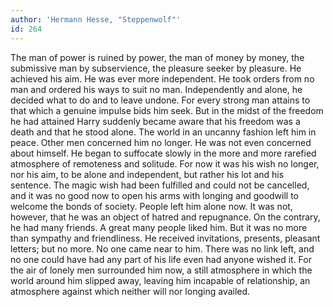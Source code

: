 ```yaml
---
author: 'Hermann Hesse, "Steppenwolf"'
id: 264
---
```


The man of power is ruined by power, the man of money by money, the submissive man by subservience, the pleasure seeker by pleasure. He achieved his aim. He was ever more independent. He took orders from no man and ordered his ways to suit no man. Independently and alone, he decided what to do and to leave undone. For every strong man attains to that which a genuine impulse bids him seek. But in the midst of the freedom he had attained Harry suddenly became aware that his freedom was a death and that he stood alone. The world in an uncanny fashion left him in peace. Other men concerned him no longer. He was not even concerned about himself. He began to suffocate slowly in the more and more rarefied atmosphere of remoteness and solitude. For now it was his wish no longer, nor his aim, to be alone and independent, but rather his lot and his sentence. The magic wish had been fulfilled and could not be cancelled, and it was no good now to open his arms with longing and goodwill to welcome the bonds of society. People left him alone now. It was not, however, that he was an object of hatred and repugnance. On the contrary, he had many friends. A great many people liked him. But it was no more than sympathy and friendliness. He received invitations, presents, pleasant letters; but no more. No one came near to him. There was no link left, and no one could have had any part of his life even had anyone wished it. For the air of lonely men surrounded him now, a still atmosphere in which the world around him slipped away, leaving him incapable of relationship, an atmosphere against which neither will nor longing availed.